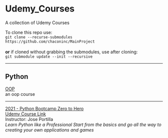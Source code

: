 # Udemy_Courses
A collection of Udemy Courses

To clone this repo use:<br> ```git clone --recurse-submodules https://github.com/chaconinc/MainProject``` <br>
<br>**or** if cloned without grabbing the submodules, use after cloning:<br>
```git submodule update --init --recursive```

<hr/>

## Python
[OOP](https://github.com/RMDircio/Udemy_Courses/tree/main/Python) <br>
an oop course

<hr/>

[2021 - Python Bootcamp Zero to Hero]() <br>
[Udemy Course Link](https://www.udemy.com/course/complete-python-bootcamp/) <br>
Instructor: Jose Portilla <br>
_Learn Python like a Professional Start from the basics and go all the way to creating your own applications and games_
